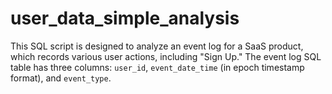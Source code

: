# user_data_simple_analysis
This SQL script is designed to analyze an event log for a SaaS product, which records various user actions, including "Sign Up." The event log SQL table has three columns: `user_id`, `event_date_time` (in epoch timestamp format), and `event_type`.
